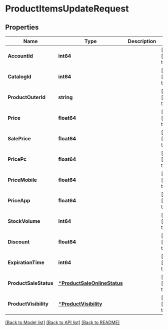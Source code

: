 # ProductItemsUpdateRequest

## Properties
Name | Type | Description | Notes
------------ | ------------- | ------------- | -------------
**AccountId** | **int64** |  | [optional] [default to null]
**CatalogId** | **int64** |  | [optional] [default to null]
**ProductOuterId** | **string** |  | [optional] [default to null]
**Price** | **float64** |  | [optional] [default to null]
**SalePrice** | **float64** |  | [optional] [default to null]
**PricePc** | **float64** |  | [optional] [default to null]
**PriceMobile** | **float64** |  | [optional] [default to null]
**PriceApp** | **float64** |  | [optional] [default to null]
**StockVolume** | **int64** |  | [optional] [default to null]
**Discount** | **float64** |  | [optional] [default to null]
**ExpirationTime** | **int64** |  | [optional] [default to null]
**ProductSaleStatus** | [***ProductSaleOnlineStatus**](ProductSaleOnlineStatus.md) |  | [optional] [default to null]
**ProductVisibility** | [***ProductVisibility**](ProductVisibility.md) |  | [optional] [default to null]

[[Back to Model list]](../README.md#documentation-for-models) [[Back to API list]](../README.md#documentation-for-api-endpoints) [[Back to README]](../README.md)


